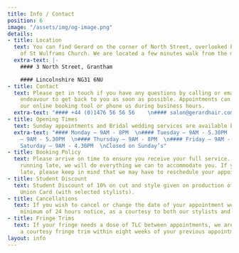 ```yaml
---
title: Info / Contact
position: 6
image: "/assets/img/og-image.png"
details:
- title: Location
  text: You can find Gerard on the corner of North Street, overlooked by the spire
    of St Wulframs Church. We are located a few minutes walk from the market center.
  extra-text: |-
    #### 3 North Street, Grantham

    #### Lincolnshire NG31 6NU
- title: Contact
  text: Please get in touch if you have any questions by calling or emailing. We will
    endeavour to get back to you as soon as possible. Appointments can be made via
    our online booking tool or phone us during business hours.
  extra-text: "#### +44 (0)1476 56 56 56    \n#### salon@gerardhair.com   "
- title: Opening Times
  text: Sunday appointments and Bridal wedding services are available by request
  extra-text: "#### Monday – 9AM - 8PM  \n#### Tuesday – 9AM - 5.30PM  \n#### Wednesday
    – 9AM - 5.30PM  \n#### Thursday – 9AM - 8PM  \n#### Friday – 9AM - 7PM  \n####
    Saturday – 9AM - 4.30PM  \nClosed on Sunday’s"
- title: Booking Policy
  text: Please arrive on time to ensure you receive your full service. If you are
    running late, we will do everything we can to accommodate you. If you are excessively
    late, please keep in mind that we may have to reschedule your appointment.
- title: Student Discount
  text: Student Discount of 10% on cut and style given on production of a valid Student
    Union Card (with selected stylists).
- title: Cancellations
  text: If you wish to cancel or change the date of your appointment we require a
    minimum of 24 hours notice, as a courtesy to both our stylists and other clients.
- title: Fringe Trims
  text: If your fringe needs a dose of TLC between appointments, we are happy to offer
    a courtesy fringe trim within eight weeks of your previous appointment.
layout: info
---
```


